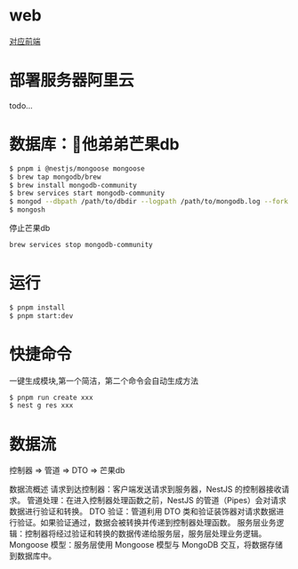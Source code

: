 # web
[对应前端](https://github.com/yumaocc/nestjs-web/blob/master/src/pages/Home/index.tsx)

# 部署服务器阿里云
todo...

# 数据库：🥭他弟弟芒果db

```bash
$ pnpm i @nestjs/mongoose mongoose
$ brew tap mongodb/brew
$ brew install mongodb-community
$ brew services start mongodb-community
$ mongod --dbpath /path/to/dbdir --logpath /path/to/mongodb.log --fork
$ mongosh
```

停止芒果db

```bash
brew services stop mongodb-community
```

# 运行

```bash
$ pnpm install
$ pnpm start:dev
```

# 快捷命令

一键生成模块,第一个简洁，第二个命令会自动生成方法

```bash
$ pnpm run create xxx
$ nest g res xxx
```

# 数据流
控制器 => 管道 => DTO => 芒果db

数据流概述
请求到达控制器：客户端发送请求到服务器，NestJS 的控制器接收请求。
管道处理：在进入控制器处理函数之前，NestJS 的管道（Pipes）会对请求数据进行验证和转换。
DTO 验证：管道利用 DTO 类和验证装饰器对请求数据进行验证。如果验证通过，数据会被转换并传递到控制器处理函数。
服务层业务逻辑：控制器将经过验证和转换的数据传递给服务层，服务层处理业务逻辑。
Mongoose 模型：服务层使用 Mongoose 模型与 MongoDB 交互，将数据存储到数据库中。